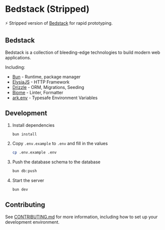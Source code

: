 # Bedstack (Stripped)

⚡ Stripped version of [Bedstack](https://github.com/bedtime-coders/bedstack) for rapid prototyping.

## Bedstack

Bedstack is a collection of bleeding-edge technologies to build modern web applications.

Including:

- [Bun](https://bun.sh) - Runtime, package manager
- [ElysiaJS](https://elysiajs.com) - HTTP Framework
- [Drizzle](https://orm.drizzle.team) - ORM, Migrations, Seeding
- [Biome](https://biomejs.dev) - Linter, Formatter
- [ark.env](https://yam.codes/ark.env) - Typesafe Environment Variables

## Development

1. Install dependencies

   ```bash
   bun install
   ```

2. Copy `.env.example` to `.env` and fill in the values

   ```bash
   cp .env.example .env
   ```

3. Push the database schema to the database

   ```bash
   bun db:push
   ```

4. Start the server

   ```bash
   bun dev
   ```

## Contributing

See [CONTRIBUTING.md](./CONTRIBUTING.md) for more information, including how to set up your development environment.
